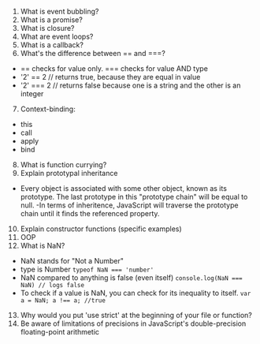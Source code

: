 1. What is event bubbling?
2. What is a promise?
3. What is closure?
4. What are event loops?
5. What is a callback?
6. What's the difference between == and ===?
  * == checks for value only. === checks for value AND type
  * '2' == 2 // returns true, because they are equal in value
  * '2' === 2 // returns false because one is a string and the other is an integer
7. Context-binding:
  - this
  - call
  - apply
  - bind
8. What is function currying?
9. Explain prototypal inheritance
  - Every object is associated with some other object, known as its prototype. The last prototype in this "prototype chain" will be equal to null.
  -In terms of inheritence, JavaScript will traverse the prototype chain until it finds the referenced property.
10. Explain constructor functions (specific examples)
11. OOP
12. What is NaN?
  - NaN stands for "Not a Number"
  - type is Number `typeof NaN === 'number'`
  - NaN compared to anything is false (even itself) `console.log(NaN === NaN) // logs false`
  - To check if a value is NaN, you can check for its inequality to itself. `var a = NaN; a !== a; //true`
13. Why would you put 'use strict' at the beginning of your file or function?
14. Be aware of limitations of precisions in JavaScript's double-precision floating-point arithmetic

